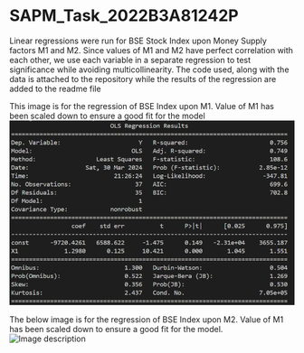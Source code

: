 # SAPM_Task_2022B3A81242P

Linear regressions were run for BSE Stock Index upon Money Supply factors M1 and M2. Since values of M1 and M2 have perfect correlation with each other, we use each variable in a separate regression to test significance while avoiding multicollinearity. The code used, along with the data is attached to the repository while the results of the regression are added to the readme file


This image is for the regression of BSE Index upon M1. Value of M1 has been scaled down to ensure a good fit for the model
![Image description](./LR_m1.png)


The below image is for the regression of BSE Index upon M2. Value of M1 has been scaled down to ensure a good fit for the model.
![Image description](./L2_M1.png)
